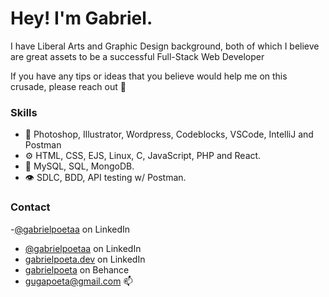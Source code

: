 

# Hey! I'm Gabriel. 
I have Liberal Arts and Graphic Design background, both of which I believe are great assets to be a successful Full-Stack Web Developer

If you have any tips or ideas that you believe would help me on this crusade, please reach out 🖖




### Skills

- 💬 Photoshop, Illustrator, Wordpress, Codeblocks, VSCode, IntelliJ and Postman
- ⚙️ HTML, CSS, EJS, Linux, C, JavaScript, PHP and React.
- 💽 MySQL, SQL, MongoDB. 
- 👁️ SDLC, BDD, API testing w/ Postman.

### Contact 
-[@gabrielpoetaa](https://www.linkedin.com/in/gabrielpoeta/ "LinkedIn Homepage") on LinkedIn
- [@gabrielpoetaa](https://www.linkedin.com/in/gabrielpoeta/ "LinkedIn Homepage") on LinkedIn
- [gabrielpoeta.dev](https://www.gabrielpoeta.dev") on LinkedIn
- [gabrielpoeta](https://www.behance.net/gabrielpoeta/appreciated "Behance Homepage") on Behance
- gugapoeta@gmail.com 📫


<!---
gabrielpoetaa/gabrielpoetaa is a ✨ special ✨ repository because its `README.md` (this file) appears on your GitHub profile.
You can click the Preview link to take a look at your changes.
--->

